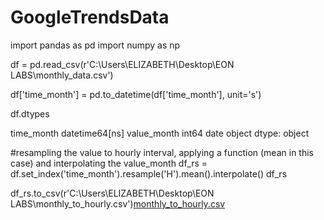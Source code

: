 # GoogleTrendsData

import pandas as pd
import numpy as np

df = pd.read_csv(r'C:\Users\ELIZABETH\Desktop\EON LABS\monthly_data.csv')

df['time_month'] = pd.to_datetime(df['time_month'], unit='s')

df.dtypes

time_month     datetime64[ns]
value_month             int64
date                   object
dtype: object

#resampling the value to hourly interval, applying a function (mean in this case) and interpolating the value_month
df_rs = df.set_index('time_month').resample('H').mean().interpolate()
df_rs

df_rs.to_csv(r'C:\Users\ELIZABETH\Desktop\EON LABS\monthly_to_hourly.csv')[monthly_to_hourly.csv](https://github.com/riyapothen/GoogleTrendsData/files/9568682/monthly_to_hourly.csv)
